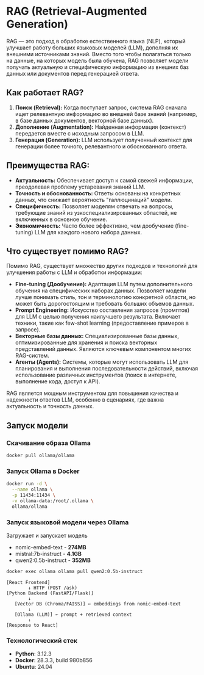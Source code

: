 # RAG (Retrieval-Augmented Generation)

RAG — это подход в обработке естественного языка (NLP), который улучшает работу больших языковых моделей (LLM), дополняя их внешними источниками знаний. Вместо того чтобы полагаться только на данные, на которых модель была обучена, RAG позволяет модели получать актуальную и специфическую информацию из внешних баз данных или документов перед генерацией ответа.

## Как работает RAG?

1.  **Поиск (Retrieval):** Когда поступает запрос, система RAG сначала ищет релевантную информацию во внешней базе знаний (например, в базе данных документов, векторной базе данных).
2.  **Дополнение (Augmentation):** Найденная информация (контекст) передается вместе с исходным запросом в LLM.
3.  **Генерация (Generation):** LLM использует полученный контекст для генерации более точного, релевантного и обоснованного ответа.

## Преимущества RAG:

*   **Актуальность:** Обеспечивает доступ к самой свежей информации, преодолевая проблему устаревания знаний LLM.
*   **Точность и обоснованность:** Ответы основаны на конкретных данных, что снижает вероятность "галлюцинаций" модели.
*   **Специфичность:** Позволяет моделям отвечать на вопросы, требующие знаний из узкоспециализированных областей, не включенных в основное обучение.
*   **Экономичность:** Часто более эффективно, чем дообучение (fine-tuning) LLM для каждого нового набора данных.

## Что существует помимо RAG?

Помимо RAG, существует множество других подходов и технологий для улучшения работы с LLM и обработки информации:

*   **Fine-tuning (Дообучение):** Адаптация LLM путем дополнительного обучения на специфических наборах данных. Позволяет модели лучше понимать стиль, тон и терминологию конкретной области, но может быть дорогостоящим и требовать больших объемов данных.
*   **Prompt Engineering:** Искусство составления запросов (промптов) для LLM с целью получения наилучшего результата. Включает техники, такие как few-shot learning (предоставление примеров в запросе).
*   **Векторные базы данных:** Специализированные базы данных, оптимизированные для хранения и поиска векторных представлений данных. Являются ключевым компонентом многих RAG-систем.
*   **Агенты (Agents):** Системы, которые могут использовать LLM для планирования и выполнения последовательности действий, включая использование различных инструментов (поиск в интернете, выполнение кода, доступ к API).

RAG является мощным инструментом для повышения качества и надежности ответов LLM, особенно в сценариях, где важна актуальность и точность данных.

## Запуск модели
### Скачивание образа Ollama
```bash
docker pull ollama/ollama
```

### Запуск Ollama в Docker
```bash
docker run -d \
  --name ollama \
  -p 11434:11434 \
  -v ollama-data:/root/.ollama \
  ollama/ollama
```

### Запуск языковой модели через Ollama
Загружает и запускает модель
- nomic-embed-text - **274MB**
- mistral:7b-instruct - **4.1GB**
- qwen2:0.5b-instruct - **352MB**
```bash
docker exec ollama ollama pull qwen2:0.5b-instruct
```

```
[React Frontend] 
        ↓ HTTP (POST /ask)
[Python Backend (FastAPI/Flask)] 
        ↓
   [Vector DB (Chroma/FAISS)] ← embeddings from nomic-embed-text
        ↓
   [Ollama (LLM)] ← prompt + retrieved context
        ↓
[Response to React]
```

### Технологический стек
- **Python**: 3.12.3
- **Docker**: 28.3.3, build 980b856
- **Ubuntu**: 24.04